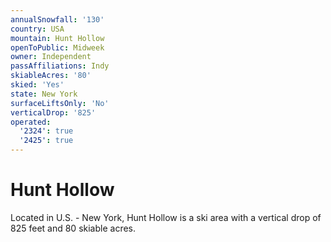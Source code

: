```yaml
---
annualSnowfall: '130'
country: USA
mountain: Hunt Hollow
openToPublic: Midweek
owner: Independent
passAffiliations: Indy
skiableAcres: '80'
skied: 'Yes'
state: New York
surfaceLiftsOnly: 'No'
verticalDrop: '825'
operated:
  '2324': true
  '2425': true
---
```



# Hunt Hollow

Located in U.S. - New York, Hunt Hollow is a ski area with a vertical drop of 825 feet and 80 skiable acres.
